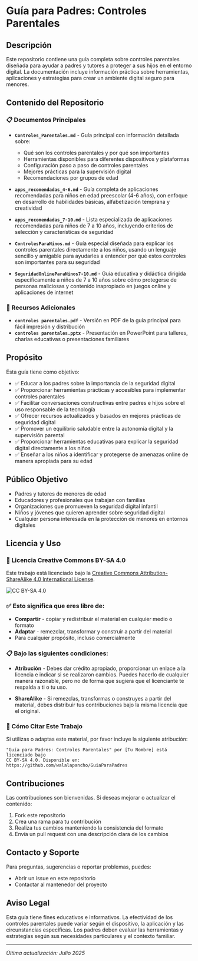 # Guía para Padres: Controles Parentales

## Descripción

Este repositorio contiene una guía completa sobre controles parentales diseñada para ayudar a padres y tutores a proteger a sus hijos en el entorno digital. La documentación incluye información práctica sobre herramientas, aplicaciones y estrategias para crear un ambiente digital seguro para menores.

## Contenido del Repositorio

### 📋 Documentos Principales

- **`Controles_Parentales.md`** - Guía principal con información detallada sobre:
  - Qué son los controles parentales y por qué son importantes
  - Herramientas disponibles para diferentes dispositivos y plataformas
  - Configuración paso a paso de controles parentales
  - Mejores prácticas para la supervisión digital
  - Recomendaciones por grupos de edad

- **`apps_recomendadas_4-6.md`** - Guía completa de aplicaciones recomendadas para niños en edad preescolar (4-6 años), con enfoque en desarrollo de habilidades básicas, alfabetización temprana y creatividad

- **`apps_recomendadas_7-10.md`** - Lista especializada de aplicaciones recomendadas para niños de 7 a 10 años, incluyendo criterios de selección y características de seguridad

- **`ControlesParaNinos.md`** - Guía especial diseñada para explicar los controles parentales directamente a los niños, usando un lenguaje sencillo y amigable para ayudarles a entender por qué estos controles son importantes para su seguridad

- **`SeguridadOnlineParaNinos7-10.md`** - Guía educativa y didáctica dirigida específicamente a niños de 7 a 10 años sobre cómo protegerse de personas maliciosas y contenido inapropiado en juegos online y aplicaciones de internet

### 📄 Recursos Adicionales

- **`controles parentales.pdf`** - Versión en PDF de la guía principal para fácil impresión y distribución
- **`controles parentales.pptx`** - Presentación en PowerPoint para talleres, charlas educativas o presentaciones familiares

## Propósito

Esta guía tiene como objetivo:

- ✅ Educar a los padres sobre la importancia de la seguridad digital
- ✅ Proporcionar herramientas prácticas y accesibles para implementar controles parentales
- ✅ Facilitar conversaciones constructivas entre padres e hijos sobre el uso responsable de la tecnología
- ✅ Ofrecer recursos actualizados y basados en mejores prácticas de seguridad digital
- ✅ Promover un equilibrio saludable entre la autonomía digital y la supervisión parental
- ✅ Proporcionar herramientas educativas para explicar la seguridad digital directamente a los niños
- ✅ Enseñar a los niños a identificar y protegerse de amenazas online de manera apropiada para su edad

## Público Objetivo

- Padres y tutores de menores de edad
- Educadores y profesionales que trabajan con familias
- Organizaciones que promueven la seguridad digital infantil
- Niños y jóvenes que quieren aprender sobre seguridad digital
- Cualquier persona interesada en la protección de menores en entornos digitales

## Licencia y Uso

### 📄 Licencia Creative Commons BY-SA 4.0

Este trabajo está licenciado bajo la [Creative Commons Attribution-ShareAlike 4.0 International License](https://creativecommons.org/licenses/by-sa/4.0/).

![CC BY-SA 4.0](https://licensebuttons.net/l/by-sa/4.0/88x31.png)

### ✅ Esto significa que eres libre de:

- **Compartir** - copiar y redistribuir el material en cualquier medio o formato
- **Adaptar** - remezclar, transformar y construir a partir del material
- Para cualquier propósito, incluso comercialmente

### 📋 Bajo las siguientes condiciones:

- **Atribución** - Debes dar crédito apropiado, proporcionar un enlace a la licencia e indicar si se realizaron cambios. Puedes hacerlo de cualquier manera razonable, pero no de forma que sugiera que el licenciante te respalda a ti o tu uso.

- **ShareAlike** - Si remezclas, transformas o construyes a partir del material, debes distribuir tus contribuciones bajo la misma licencia que el original.

### 🔗 Cómo Citar Este Trabajo

Si utilizas o adaptas este material, por favor incluye la siguiente atribución:

```
"Guía para Padres: Controles Parentales" por [Tu Nombre] está licenciado bajo
CC BY-SA 4.0. Disponible en: https://github.com/walalapancho/GuiaParaPadres
```

## Contribuciones

Las contribuciones son bienvenidas. Si deseas mejorar o actualizar el contenido:

1. Fork este repositorio
2. Crea una rama para tu contribución
3. Realiza tus cambios manteniendo la consistencia del formato
4. Envía un pull request con una descripción clara de los cambios

## Contacto y Soporte

Para preguntas, sugerencias o reportar problemas, puedes:
- Abrir un issue en este repositorio
- Contactar al mantenedor del proyecto

## Aviso Legal

Esta guía tiene fines educativos e informativos. La efectividad de los controles parentales puede variar según el dispositivo, la aplicación y las circunstancias específicas. Los padres deben evaluar las herramientas y estrategias según sus necesidades particulares y el contexto familiar.

---

*Última actualización: Julio 2025*
